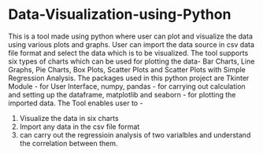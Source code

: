 # Data-Visualization-using-Python
This is a tool made using python where user can plot and visualize the data using various plots and graphs. User can import the data source in csv data file format and select the data which is to be visualized. The tool supports six types of charts which can be used for plotting the data- Bar Charts, Line Graphs, Pie Charts, Box Plots, Scatter Plots and Scatter Plots with Simple Regression Analysis.
The packages used in this python project are Tkinter Module - for User Interface, numpy, pandas - for carrying out calculation and setting up the dataframe, matplotlib and seaborn - for plotting the imported data.
The Tool enables user to -
1. Visualize the data in six charts
2. Import any data in the csv file format
3. can carry out the regressioin analysis of two varialbles and understand the correlation between them.
